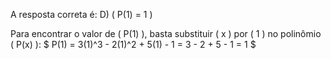 A resposta correta é:
D) \( P(1) = 1 \)

Para encontrar o valor de \( P(1) \), basta substituir \( x \) por \( 1 \) no polinômio \( P(x) \):
$  P(1) = 3(1)^3 - 2(1)^2 + 5(1) - 1 = 3 - 2 + 5 - 1 = 1 $



